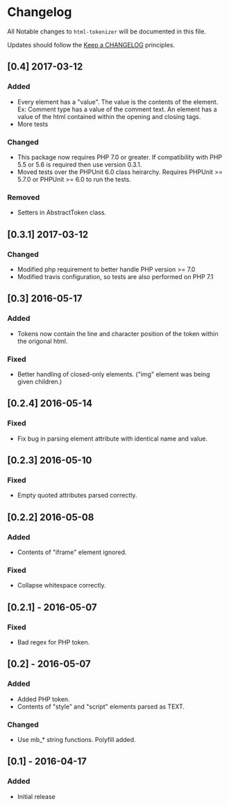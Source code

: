 # Changelog

All Notable changes to `html-tokenizer` will be documented in this file.

Updates should follow the [Keep a CHANGELOG](http://keepachangelog.com/) principles.

## [0.4] 2017-03-12
### Added
- Every element has a "value".  The value is the contents of the element.
  Ex: Comment type has a value of the comment text.  An element has a value
  of the html contained within the opening and closing tags.
- More tests
### Changed
- This package now requires PHP 7.0 or greater.  If compatibility with
  PHP 5.5 or 5.6 is required then use version 0.3.1.
- Moved tests over the PHPUnit 6.0 class heirarchy. Requires PHPUnit >= 5.7.0
  or PHPUnit >= 6.0 to run the tests.
### Removed
- Setters in AbstractToken class.

## [0.3.1] 2017-03-12
### Changed
- Modified php requirement to better handle PHP version >= 7.0
- Modified travis configuration, so tests are also performed on PHP 7.1

## [0.3] 2016-05-17

### Added
- Tokens now contain the line and character position of the token within the origonal html.

### Fixed
- Better handling of closed-only elements.  ("img" element was being given children.)

## [0.2.4] 2016-05-14

### Fixed
- Fix bug in parsing element attribute with identical name and value.

## [0.2.3] 2016-05-10

### Fixed
- Empty quoted attributes parsed correctly.

## [0.2.2] 2016-05-08

### Added
- Contents of "iframe" element ignored.

### Fixed
- Collapse whitespace correctly.

## [0.2.1] - 2016-05-07

### Fixed
- Bad regex for PHP token.

## [0.2] - 2016-05-07

### Added
- Added PHP token.
- Contents of "style" and "script" elements parsed as TEXT.

### Changed
- Use mb_* string functions.  Polyfill added.

## [0.1] - 2016-04-17

### Added
- Initial release
